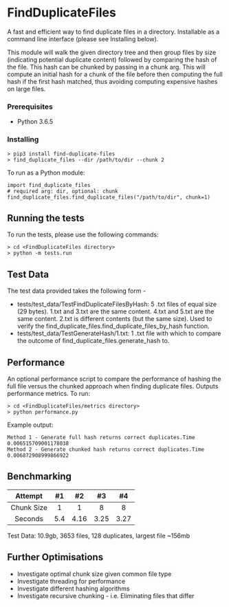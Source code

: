 # FindDuplicateFiles

A fast and efficient way to find duplicate files in a directory. Installable as a command line interface 
(please see Installing below).

This module will walk the given directory tree and then group files by size 
(indicating potential duplicate content) followed by comparing the hash of the file.
This hash can be chunked by passing in a chunk arg. This will compute an initial hash for a chunk of the file 
before then computing the full hash if the first hash matched, thus avoiding computing
expensive hashes on large files.

### Prerequisites

* Python 3.6.5

### Installing

```
> pip3 install find-duplicate-files
> find_duplicate_files --dir /path/to/dir --chunk 2
```
To run as a Python module:
```
import find_duplicate_files
# required arg: dir, optional: chunk
find_duplicate_files.find_duplicate_files("/path/to/dir", chunk=1)
```

## Running the tests

To run the tests, please use the following commands:

```
> cd <FindDuplicateFiles directory>
> python -m tests.run
```

## Test Data

The test data provided takes the following form - 
* tests/test_data/TestFindDuplicateFilesByHash: 5 .txt files of equal size (29 bytes). 1.txt and 3.txt are the same content. 4.txt and 5.txt are the same content. 2.txt is different contents (but the same size). Used to verify the find_duplicate_files.find_duplicate_files_by_hash function.
* tests/test_data/TestGenerateHash/1.txt: 1 .txt file with which to compare the outcome of find_duplicate_files.generate_hash to.

## Performance

An optional performance script to compare the performance of hashing the full file versus the chunked approach when finding duplicate files. Outputs performance metrics.
To run:
```
> cd <FindDuplicateFiles/metrics directory>
> python performance.py
```
Example output:
```
Method 1 - Generate full hash returns correct duplicates.Time 0.006515709001178038
Method 2 - Generate chunked hash returns correct duplicates.Time 0.006872908999866922
```

## Benchmarking
| Attempt | #1 | #2 | #3 | #4 |
| :---: | :---: | :---: | :---:| :---: |
| Chunk Size | 1 | 1 | 8 | 8 |
| Seconds | 5.4 | 4.16 | 3.25 | 3.27 |

Test Data: 10.9gb, 3653 files, 128 duplicates, largest file ~156mb

## Further Optimisations
* Investigate optimal chunk size given common file type
* Investigate threading for performance
* Investigate different hashing algorithms
* Investigate recursive chunking - i.e. Eliminating files that differ